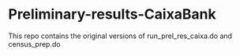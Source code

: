 # Preliminary-results-CaixaBank
This repo contains the original versions of run_prel_res_caixa.do and census_prep.do
